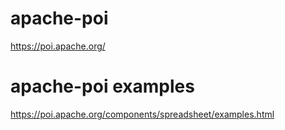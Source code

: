 # apache-poi

https://poi.apache.org/

# apache-poi examples
https://poi.apache.org/components/spreadsheet/examples.html
